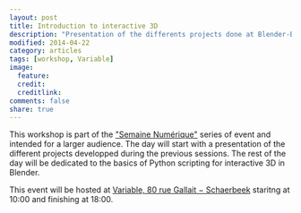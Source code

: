 ```yaml
---
layout: post
title: Introduction to interactive 3D
description: "Presentation of the differents projects done at Blender-Brussels + introduction to the basics of python programming"
modified: 2014-04-22
category: articles
tags: [workshop, Variable]
image:
  feature: 
  credit: 
  creditlink: 
comments: false
share: true
---
```


This workshop is part of the ["Semaine Numérique"](http://lasemainenumerique.be/Introduction-a-la-3D-interactive) series of event and intended for a larger audience. The day will start with a presentation of the different projects developped during the previous sessions. The rest of the day will be dedicated to the basics of Python scripting for interactive 3D in Blender.

This event will be hosted at [Variable, 80 rue Gallait − Schaerbeek](https://www.openstreetmap.org/way/60317745#map=19/50.86677/4.36900) staritng at 10:00 and finishing at 18:00.

